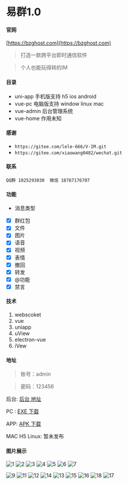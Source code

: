 # 易群1.0

#### 官网
[https://bzghost.com](https://bzghost.com) 

>打造一款跨平台即时通信软件

>个人也能玩得转的IM




#### 目录

- uni-app   手机版支持 h5 ios android
- vue-pc    电脑版支持 window linux mac 
- vue-admin 后台管理系统
- vue-home  作用未知


#### 感谢
- `https://gitee.com/lele-666/V-IM.git` 
- `https://gitee.com/xiaowang0482/wechat.git`

#### 联系
`QQ群 1025293030 
微信 18767176707`

#### 功能
- 消息类型
- [x] 群红包 
- [x] 文件
- [x] 图片 
- [x] 语音 
- [x] 视频 
- [x] 表情 
- [x] 撤回 
- [x] 转发 
- [x] @功能
- [x] 禁言

#### 技术
1. webscoket
1. vue
1. uniapp 
1. uView
1. electron-vue
1. iVew

#### 地址

> 账号：admin

> 密码：123456



后台: [后台 地址](http://120.27.95.106/index.html) 

PC : [EXE 下载](http://39.100.14.171/yiqun2.exe)

APP: [APK 下载](http://39.100.14.171/yiqun2.apk)

MAC H5 Linux: 暂未发布 



#### 图片展示

![1](doc/img/1.png) ![2](doc/img/2.png) ![3](doc/img/3.png)
![4](doc/img/4.png) ![5](doc/img/5.png) ![6](doc/img/6.png)
![7](doc/img/7.png)

![9](doc/img/8.png) ![11](doc/img/9.png) ![12](doc/img/10.png)
![14](doc/img/11.png) ![13](doc/img/12.png) ![15](doc/img/13.png)
![16](doc/img/14.png) ![18](doc/img/15.png) ![17](doc/img/16.png)





